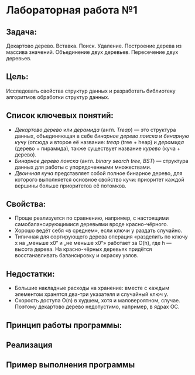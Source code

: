 # Лабораторная работа №1

## Задача:
Декартово дерево. Вставка. Поиск. Удаление. Построение дерева из
массива значений. Объединение двух деревьев. Пересечение двух
деревьев.
## Цель:
Исследовать свойства структур данных и разработать
библиотеку алгоритмов обработки структур данных.

## Список ключевых понятий:
- *Декартово дерево* или *дерамида* (англ. *Treap*) — это структура данных, объединяющая в себе *бинарное дерево поиска* и *бинарную кучу* (отсюда и второе её название: *treap* (tree + heap) и *дерамида* (дерево + пирамида), также существует название *курево* (куча + дерево).
- *Бинарное дерево поиска* (англ. *binary search tree*, *BST*) — структура данных для работы с упорядоченными множествами.
- *Двоичная куча* представляет собой полное бинарное дерево, для которого выполняется основное свойство кучи: приоритет каждой вершины больше приоритетов её потомков.
## Свойства:
- Проще реализуется по сравнению, например, с настоящими самобалансирующимися деревьями вроде красно-чёрного.
- Хорошо ведёт себя «в среднем», если ключи y раздать случайно.
- Типичная для сортирующего дерева операция «разделить по ключу x на „меньше x0“ и „не меньше x0“» работает за O(h), где h — высота дерева. На красно-чёрных деревьях придётся восстанавливать балансировку и окраску узлов.
## Недостатки:
- Большие накладные расходы на хранение: вместе с каждым элементом хранятся два-три указателя и случайный ключ y.
- Скорость доступа O(n) в худшем, хотя и маловероятном, случае. Поэтому декартово дерево недопустимо, например, в ядрах ОС.
## Принцип работы программы:


## Реализация

## Пример выполнения программы

